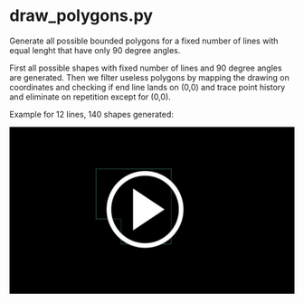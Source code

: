 draw_polygons.py
================

Generate all possible bounded polygons for a fixed number of lines
with equal lenght that have only 90 degree angles.

First all possible shapes with fixed number of lines and 90 degree
angles are generated. Then we filter useless polygons by mapping the
drawing on coordinates and checking if end line lands on (0,0) and
trace point history and eliminate on repetition except for (0,0).


Example for 12 lines, 140 shapes generated:

[![polygon video](https://raw.githubusercontent.com/marto1/pylsystem/master/polygon_holder.jpg)](https://gfycat.com/ScalyFrankBasil)
